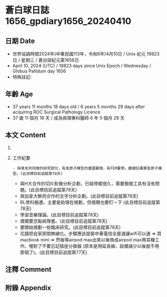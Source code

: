 [_metadata_:encoding]: - "utf-8"
[_metadata_:language]: - "zh-Hant-TW"
[_metadata_:fileformat]: - "markdown"
[_metadata_:MIME_type]: - "text/plain"
[_metadata_:markdown_version]: - "commonmark version 0.30"
[_metadata_:markdown_spec]: - "https://spec.commonmark.org/0.30/"

# 蒼白球日誌1656_gpdiary1656_20240410 #

## 日期 Date ##

* 世界協調時間2024年(中華民國113年，令和6年)4月10日 / Unix 紀元 19823 日 / 星期三 / 蒼白球紀元第1656日
* April 10, 2024 (UTC) / 19823 days since Unix Epoch / Wednesday / Globus Pallidum day 1656
* 特殊註記:

## 年齡 Age ##

* 37 years 11 months 18 days old / 6 years 5 months 29 days after acquiring ROC Surgical Pathology Licence
* 37 歲 11 個月 18 天 / 成為病理專科醫師 6 年 5 個月 29 天

## 本文 Content ##

1. 

    
2. 工作紀要

       - 與男友共同做的研究部分，有氫原子模型的畫圖要做，有FEM要學。繼續試著算氫原子模型。(此目標目前追蹤第78天)
   - 與H大合作的切片影像分析企劃，已經停擺很久，需要檢閱工具有沒有問題。(此目標目前追蹤第78天)
   - 與加拿大鮮肉合作的文字分析企劃。(此目標目前追蹤第78天)
   - BL學科搬遷，主要是助理在規劃，但偶爾也要盯一下 (此目標目前追蹤第78天)
   - 學習音樂理論。(此目標目前追蹤第78天)
   - 偶爾要念點病理書。(此目標目前追蹤第78天)
   - 要開始規劃一些臨床研究。(此目標目前追蹤第78天)
   - 花錢把自家房間無線化。步驟應該是裝中華電信全屋通讓wifi可以通 => 買macbook mini => 然後等airpod max出來以後換成airpod max用耳機工作。喔對了不要忘記插座分接器 (原本是用延長線，設備減少以後就不用那個了)。(此目標目前追蹤第77天)


## 注釋 Comment ##


## 附錄 Appendix ##

